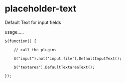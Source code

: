 placeholder-text
================

Default Text for input fields

usage.....

    $(function() {    

        // call the plugins

        $("input").not('input.file').DefaultInputText();

        $("textarea").DefaultTextareaText(); 

    });

